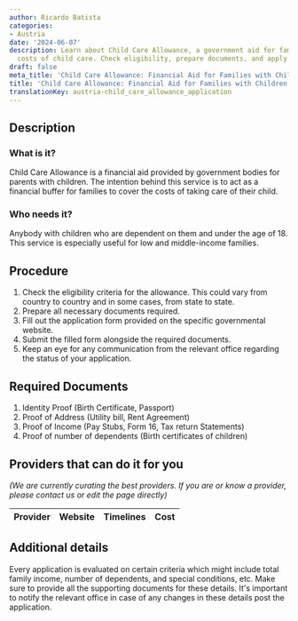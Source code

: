 ```yaml
---
author: Ricardo Batista
categories:
- Austria
date: '2024-06-07'
description: Learn about Child Care Allowance, a government aid for families to cover
  costs of child care. Check eligibility, prepare documents, and apply easily.
draft: false
meta_title: 'Child Care Allowance: Financial Aid for Families with Children'
title: 'Child Care Allowance: Financial Aid for Families with Children'
translationKey: austria-child_care_allowance_application
---
```


## Description
### What is it?
Child Care Allowance is a financial aid provided by government bodies for parents with children. The intention behind this service is to act as a financial buffer for families to cover the costs of taking care of their child.

### Who needs it?
Anybody with children who are dependent on them and under the age of 18. This service is especially useful for low and middle-income families.

## Procedure
1. Check the eligibility criteria for the allowance. This could vary from country to country and in some cases, from state to state.
2. Prepare all necessary documents required. 
3. Fill out the application form provided on the specific governmental website.
4. Submit the filled form alongside the required documents.
5. Keep an eye for any communication from the relevant office regarding the status of your application.

## Required Documents
1. Identity Proof (Birth Certificate, Passport)
2. Proof of Address (Utility bill, Rent Agreement)
3. Proof of Income (Pay Stubs, Form 16, Tax return Statements)
4. Proof of number of dependents (Birth certificates of children)

## Providers that can do it for you

_(We are currently curating the best providers. If you are or know a provider, please contact us or edit the page directly)_

| Provider        |     Website     |     Timelines    |       Cost      |
| --------------- | --------------- |  :-------------: | :-------------: |

## Additional details
Every application is evaluated on certain criteria which might include total family income, number of dependents, and special conditions, etc. Make sure to provide all the supporting documents for these details. It's important to notify the relevant office in case of any changes in these details post the application.